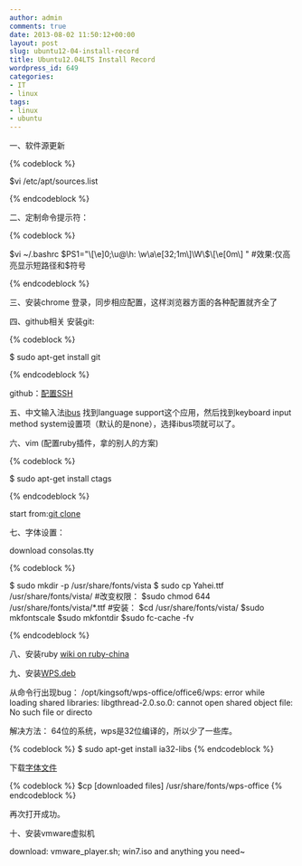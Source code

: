 ```yaml
---
author: admin
comments: true
date: 2013-08-02 11:50:12+00:00
layout: post
slug: ubuntu12-04-install-record
title: Ubuntu12.04LTS Install Record
wordpress_id: 649
categories:
- IT
- linux
tags:
- linux
- ubuntu
---
```


一、软件源更新




{% codeblock %}

$vi /etc/apt/sources.list

{% endcodeblock %}




二、定制命令提示符：




{% codeblock %}

$vi ~/.bashrc $PS1="\[\e]0;\u@\h: \w\a\e[32;1m\]\W\$\[\e[0m\] " #效果:仅高亮显示短路径和$符号

{% endcodeblock %}




三、安装chrome 登录，同步相应配置，这样浏览器方面的各种配置就齐全了





四、github相关 
安装git:




{% codeblock %}

$ sudo apt-get install git

{% endcodeblock %}




github：[配置SSH](https://help.github.com/articles/generating-ssh-keys)





五、中文输入法[ibus](http://wiki.ubuntu.org.cn/IBus) 
找到language support这个应用，然后找到keyboard input method system设置项（默认的是none），选择ibus项就可以了。





六、vim (配置ruby插件，拿的别人的方案)




{% codeblock %}

$ sudo apt-get install ctags

{% endcodeblock %}




start from:[git clone](https://github.com/wonderflow/My-Vim-Rails)





七、字体设置：





download consolas.tty




{% codeblock %}

$ sudo mkdir -p /usr/share/fonts/vista 
$ sudo cp Yahei.ttf /usr/share/fonts/vista/ 
#改变权限： 
$sudo chmod 644 /usr/share/fonts/vista/*.ttf 
#安装： 
$cd /usr/share/fonts/vista/ 
$sudo mkfontscale 
$sudo mkfontdir 
$sudo fc-cache -fv

{% endcodeblock %}




八、安装ruby [wiki on ruby-china](http://ruby-china.org/wiki)





九、安装[WPS.deb](http://linux.wps.cn)





从命令行出现bug：
 /opt/kingsoft/wps-office/office6/wps: error while loading shared libraries: libgthread-2.0.so.0: cannot open shared object file: No such file or directo





解决方法：
 64位的系统，wps是32位编译的，所以少了一些库。




{% codeblock %}
$ sudo apt-get install ia32-libs
{% endcodeblock %}




下载[字体文件](http://bbs.wps.cn/thread-22355435-1-1.html)




{% codeblock %}
$cp [downloaded files] /usr/share/fonts/wps-office
{% endcodeblock %}




再次打开成功。





十、安装vmware虚拟机





download:
vmware_player.sh;
win7.iso and anything you need~



